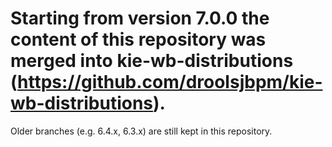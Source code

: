 Starting from version 7.0.0 the content of this repository was merged into kie-wb-distributions (https://github.com/droolsjbpm/kie-wb-distributions).
=====================================================================================================================================================

Older branches (e.g. 6.4.x, 6.3.x) are still kept in this repository.
